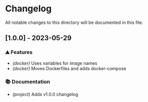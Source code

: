 # Changelog

All notable changes to this directory will be documented in this file.

## [1.0.0] - 2023-05-29

### ⛰️  Features

- *(docker)* Uses variables for image names
- *(docker)* Moves Dockerfiles and adds docker-compose

### 📚 Documentation

- *(project)* Adds v1.0.0 changelog

<!-- generated by git-cliff -->
